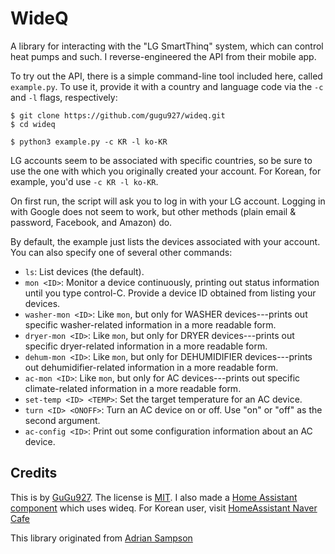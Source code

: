WideQ
=====

A library for interacting with the "LG SmartThinq" system, which can control heat pumps and such. I reverse-engineered the API from their mobile app.

To try out the API, there is a simple command-line tool included here, called `example.py`.
To use it, provide it with a country and language code via the `-c` and `-l` flags, respectively:

    $ git clone https://github.com/gugu927/wideq.git
    $ cd wideq

    $ python3 example.py -c KR -l ko-KR

LG accounts seem to be associated with specific countries, so be sure to use the one with which you originally created your account.
For Korean, for example, you'd use `-c KR -l ko-KR`.

On first run, the script will ask you to log in with your LG account.
Logging in with Google does not seem to work, but other methods (plain email & password, Facebook, and Amazon) do. 

By default, the example just lists the devices associated with your account.
You can also specify one of several other commands:

* `ls`: List devices (the default).
* `mon <ID>`: Monitor a device continuously, printing out status information until you type control-C. Provide a device ID obtained from listing your devices.
* `washer-mon <ID>`: Like `mon`, but only for WASHER devices---prints out specific washer-related information in a more readable form.
* `dryer-mon <ID>`: Like `mon`, but only for DRYER devices---prints out specific dryer-related information in a more readable form.
* `dehum-mon <ID>`: Like `mon`, but only for DEHUMIDIFIER devices---prints out dehumidifier-related information in a more readable form.
* `ac-mon <ID>`: Like `mon`, but only for AC devices---prints out specific climate-related information in a more readable form.
* `set-temp <ID> <TEMP>`: Set the target temperature for an AC device.
* `turn <ID> <ONOFF>`: Turn an AC device on or off. Use "on" or "off" as the second argument.
* `ac-config <ID>`: Print out some configuration information about an AC device.

Credits
-------

This is by [GuGu927][andy].
The license is [MIT][].
I also made a [Home Assistant component][hass-smartthinq] which uses wideq.
For Korean user, visit [HomeAssistant Naver Cafe][cafe]

This library originated from [Adrian Sampson][sampson]

[cafe]: https://cafe.naver.com/koreassistant
[hass-smartthinq]: https://github.com/gugu927/hass-smartthinq
[andy]: https://github.com/gugu927
[mit]: https://opensource.org/licenses/MIT
[sampson]: https://github.com/sampsyo/wideq
